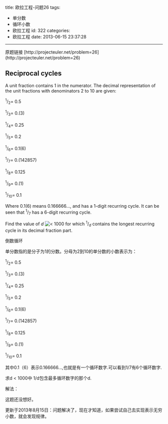 title: 欧拉工程-问题26
tags:
  - 单分数
  - 循环小数
  - 欧拉工程
id: 322
categories:
  - 欧拉工程
date: 2013-06-15 23:37:28
---

<div>原题链接 [http://projecteuler.net/problem=26](http://projecteuler.net/problem=26)</div>
<div>

## Reciprocal cycles

</div>
<div>

A unit fraction contains 1 in the numerator. The decimal representation of the unit fractions with denominators 2 to 10 are given:

<sup>1</sup>/<sub>2</sub>= 0.5

<sup>1</sup>/<sub>3</sub>= 0.(3)

<sup>1</sup>/<sub>4</sub>= 0.25

<sup>1</sup>/<sub>5</sub>= 0.2

<sup>1</sup>/<sub>6</sub>= 0.1(6)

<sup>1</sup>/<sub>7</sub>= 0.(142857)

<sup>1</sup>/<sub>8</sub>= 0.125

<sup>1</sup>/<sub>9</sub>= 0.(1)

<sup>1</sup>/<sub>10</sub>= 0.1

Where 0.1(6) means 0.166666..., and has a 1-digit recurring cycle. It can be seen that <sup>1</sup>/<sub>7</sub> has a 6-digit recurring cycle.

Find the value of _d_ ![<](file:///C:/Documents%20and%20Settings/Administrator/Local%20Settings/Application%20Data/youdao/ynote/images/A3CBA8A8420C404E87F8E517902F6949/symbol_lt.gif) 1000 for which <sup>1</sup>/<sub>_d_</sub> contains the longest recurring cycle in its decimal fraction part.

倒数循环

单分数指的是分子为1的分数。分母为2到10的单分数的小数表示为：

<sup>1</sup>/<sub>2</sub>= 0.5

<sup>1</sup>/<sub>3</sub>= 0.(3)

<sup>1</sup>/<sub>4</sub>= 0.25

<sup>1</sup>/<sub>5</sub>= 0.2

<sup>1</sup>/<sub>6</sub>= 0.1(6)

<sup>1</sup>/<sub>7</sub>= 0.(142857)

<sup>1</sup>/<sub>8</sub>= 0.125

<sup>1</sup>/<sub>9</sub>= 0.(1)

<sup>1</sup>/<sub>10</sub>= 0.1

其中0.1（6）表示0.166666...,也就是有一个循环数字.可以看到1/7有6个循环数字.

求d < 1000中 1/d包含最多循环数字的那个d.

解法：

这题还没想好。

更新于2013年8月15日：问题解决了，现在才知道，如果尝试自己去实现表示无穷小数，就会发现规律。

</div>